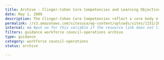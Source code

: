 ```yaml
---
title: Archive - Clinger-Cohen Core Competencies and Learning Objectives (2008)
date: May 1, 2009
description: The Clinger-Cohen Core Competencies reflect a core body of competency areas identified by the Federal CIO Council in 2008 as fundamental to the effective management of federal technology resources.
permalink: //s3.amazonaws.com/sitesusa/wp-content/uploads/sites/1151/2016/10/2008-Final-For-Posting-Learning-Objectives_1.doc
internal: no #put no for this variable if the resource link does not live on CIO.gov
filters: guidance workforce council-operations archive
type: guidance
category: workforce council-operations
status: archive

---
```

